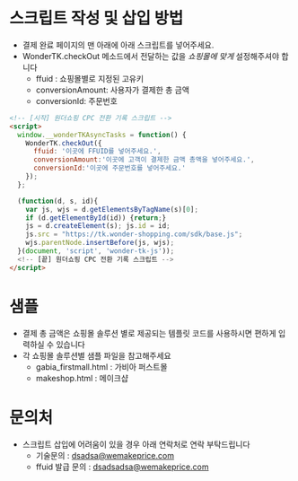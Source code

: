 # 스크립트 작성 및 삽입 방법
- 결제 완료 페이지의 맨 아래에 아래 스크립트를 넣어주세요.
- WonderTK.checkOut 메소드에서 전달하는 값을 *쇼핑몰에 맞게* 설정해주셔야 합니다
  * ffuid : 쇼핑몰별로 지정된 고유키
  * conversionAmount: 사용자가 결제한 총 금액
  * conversionId: 주문번호 

```html
<!-- [시작] 원더쇼핑 CPC 전환 기록 스크립트 -->
<script>  
  window.__wonderTKAsyncTasks = function() {
    WonderTK.checkOut({
      ffuid: '이곳에 FFUID를 넣어주세요.', 
      conversionAmount:'이곳에 고객이 결제한 금액 총액을 넣어주세요.',
      conversionId:'이곳에 주문번호를 넣어주세요.'
    });
  };

  (function(d, s, id){
    var js, wjs = d.getElementsByTagName(s)[0];
    if (d.getElementById(id)) {return;}
    js = d.createElement(s); js.id = id;
    js.src = "https://tk.wonder-shopping.com/sdk/base.js";
    wjs.parentNode.insertBefore(js, wjs);
  }(document, 'script', 'wonder-tk-js'));
  <!-- [끝] 원더쇼핑 CPC 전환 기록 스크립트 -->
</script>
```

# 샘플
- 결제 총 금액은 쇼핑몰 솔루션 별로 제공되는 템플릿 코드를 사용하시면 편하게 입력하실 수 있습니다
- 각 쇼핑몰 솔루션별 샘플 파일을 참고해주세요
  - gabia_firstmall.html : 가비아 퍼스트몰
  - makeshop.html : 메이크샵


# 문의처
- 스크립트 삽입에 어려움이 있을 경우 아래 연락처로 연락 부탁드립니다
  - 기술문의 : dsadsa@wemakeprice.com
  - ffuid 발급 문의 : dsadsadsa@wemakeprice.com
